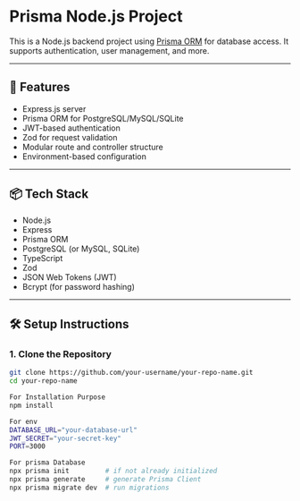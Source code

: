 # Prisma Node.js Project

This is a Node.js backend project using [Prisma ORM](https://www.prisma.io/) for database access. It supports authentication, user management, and more.

---

## 🚀 Features

- Express.js server
- Prisma ORM for PostgreSQL/MySQL/SQLite
- JWT-based authentication
- Zod for request validation
- Modular route and controller structure
- Environment-based configuration

---

## 📦 Tech Stack

- Node.js
- Express
- Prisma ORM
- PostgreSQL (or MySQL, SQLite)
- TypeScript
- Zod
- JSON Web Tokens (JWT)
- Bcrypt (for password hashing)

---

## 🛠️ Setup Instructions

### 1. Clone the Repository

```bash
git clone https://github.com/your-username/your-repo-name.git
cd your-repo-name

For Installation Purpose
npm install

For env
DATABASE_URL="your-database-url"
JWT_SECRET="your-secret-key"
PORT=3000

For prisma Database
npx prisma init         # if not already initialized
npx prisma generate     # generate Prisma Client
npx prisma migrate dev  # run migrations